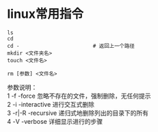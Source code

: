 linux常用指令
====================================
```linux
ls
cd
cd -                        # 返回上一个路径
mkdir <文件夹名>
touch <文件名>
```

``` 删除
rm [参数] <文件名>
```
参数说明：  
  1  -f   -force        忽略不存在的文件，强制删除，无任何提示  
  2  -i   -interactive  进行交互式删除  
  3  -r|-R  -recursive  递归式地删除列出的目录下的所有  
  4  -V    -verbose     详细显示进行的步骤  


